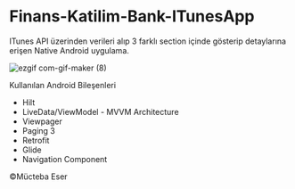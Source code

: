 # Finans-Katilim-Bank-ITunesApp
ITunes API üzerinden verileri alıp 3 farklı section içinde gösterip detaylarına erişen Native Android uygulama.

![ezgif com-gif-maker (8)](https://user-images.githubusercontent.com/78986854/144753531-b0043f0a-670b-4805-80c2-24ced9ac5fcf.gif)

Kullanılan Android Bileşenleri
  - Hilt
  - LiveData/ViewModel - MVVM Architecture
  - Viewpager
  - Paging 3
  - Retrofit
  - Glide
  - Navigation Component

©Mücteba Eser
